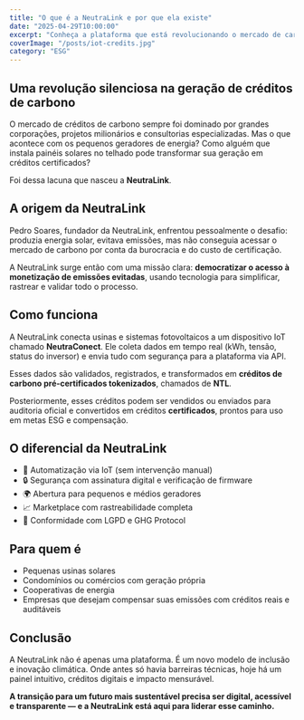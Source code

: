 ```yaml
---
title: "O que é a NeutraLink e por que ela existe"
date: "2025-04-29T10:00:00"
excerpt: "Conheça a plataforma que está revolucionando o mercado de carbono com tecnologia, rastreabilidade e inclusão para pequenos geradores de energia solar."
coverImage: "/posts/iot-credits.jpg"
category: "ESG"
---
```


## Uma revolução silenciosa na geração de créditos de carbono

O mercado de créditos de carbono sempre foi dominado por grandes corporações, projetos milionários e consultorias especializadas. Mas o que acontece com os pequenos geradores de energia? Como alguém que instala painéis solares no telhado pode transformar sua geração em créditos certificados?

Foi dessa lacuna que nasceu a **NeutraLink**.

## A origem da NeutraLink

Pedro Soares, fundador da NeutraLink, enfrentou pessoalmente o desafio: produzia energia solar, evitava emissões, mas não conseguia acessar o mercado de carbono por conta da burocracia e do custo de certificação.

A NeutraLink surge então com uma missão clara: **democratizar o acesso à monetização de emissões evitadas**, usando tecnologia para simplificar, rastrear e validar todo o processo.

## Como funciona

A NeutraLink conecta usinas e sistemas fotovoltaicos a um dispositivo IoT chamado **NeutraConect**. Ele coleta dados em tempo real (kWh, tensão, status do inversor) e envia tudo com segurança para a plataforma via API.

Esses dados são validados, registrados, e transformados em **créditos de carbono pré-certificados tokenizados**, chamados de **NTL**.

Posteriormente, esses créditos podem ser vendidos ou enviados para auditoria oficial e convertidos em créditos **certificados**, prontos para uso em metas ESG e compensação.

## O diferencial da NeutraLink

- 📡 Automatização via IoT (sem intervenção manual)
- 🔒 Segurança com assinatura digital e verificação de firmware
- 🌍 Abertura para pequenos e médios geradores
- 📈 Marketplace com rastreabilidade completa
- 🧾 Conformidade com LGPD e GHG Protocol

## Para quem é

- Pequenas usinas solares
- Condomínios ou comércios com geração própria
- Cooperativas de energia
- Empresas que desejam compensar suas emissões com créditos reais e auditáveis

## Conclusão

A NeutraLink não é apenas uma plataforma. É um novo modelo de inclusão e inovação climática. Onde antes só havia barreiras técnicas, hoje há um painel intuitivo, créditos digitais e impacto mensurável.

**A transição para um futuro mais sustentável precisa ser digital, acessível e transparente — e a NeutraLink está aqui para liderar esse caminho.**

